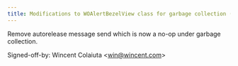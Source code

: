 ```yaml
---
title: Modifications to WOAlertBezelView class for garbage collection (WOBezel, 50e8fed)
---
```


Remove autorelease message send which is now a no-op under garbage collection.

Signed-off-by: Wincent Colaiuta &lt;win@wincent.com&gt;
